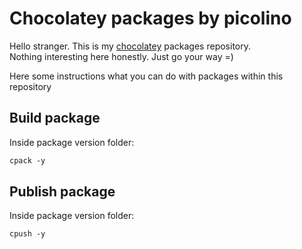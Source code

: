 # Chocolatey packages by picolino

Hello stranger. This is my [chocolatey](https://chocolatey.org/) packages repository.  
Nothing interesting here honestly. Just go your way =)

Here some instructions what you can do with packages within this repository

## Build package

Inside package version folder:

```ps
cpack -y
```

## Publish package

Inside package version folder:

```ps
cpush -y
```
